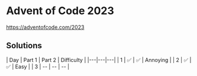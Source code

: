# Advent of Code 2023

<https://adventofcode.com/2023>

## Solutions

| Day | Part 1 | Part 2 | Difficulty |
|---|---|---|
| 1 | ✅ | ✅ | Annoying |
| 2 | ✅ | ✅ | Easy |
| 3 | -- | -- | -- |
